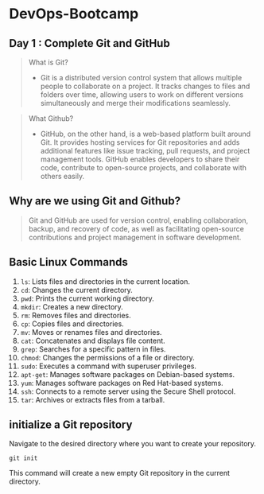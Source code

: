 # DevOps-Bootcamp

## Day 1 : Complete Git and GitHub

> What is Git? 
>* Git is a distributed version control system that allows multiple people to collaborate on a project. It tracks changes to files and folders over time, allowing users to work on different versions simultaneously and merge their modifications seamlessly.

> What Github? 
>* GitHub, on the other hand, is a web-based platform built around Git. It provides hosting services for Git repositories and adds additional features like issue tracking, pull requests, and project management tools. GitHub enables developers to share their code, contribute to open-source projects, and collaborate with others easily.

## Why are we using Git and Github?
> Git and GitHub are used for version control, enabling collaboration, backup, and recovery of code, as well as facilitating open-source contributions and project management in software development.

## Basic Linux Commands

1. `ls`: Lists files and directories in the current location.
2. `cd`: Changes the current directory.
3. `pwd`: Prints the current working directory.
4. `mkdir`: Creates a new directory.
5. `rm`: Removes files and directories.
6. `cp`: Copies files and directories.
7. `mv`: Moves or renames files and directories.
8. `cat`: Concatenates and displays file content.
9. `grep`: Searches for a specific pattern in files.
10. `chmod`: Changes the permissions of a file or directory.
11. `sudo`: Executes a command with superuser privileges.
12. `apt-get`: Manages software packages on Debian-based systems.
13. `yum`: Manages software packages on Red Hat-based systems.
14. `ssh`: Connects to a remote server using the Secure Shell protocol.
15. `tar`: Archives or extracts files from a tarball.

##  initialize a Git repository

Navigate to the desired directory where you want to create your repository.
```
git init
```
This command will create a new empty Git repository in the current directory.
